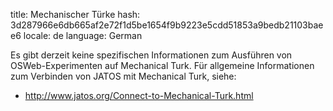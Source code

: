 title: Mechanischer Türke
hash: 3d287966e6db665af2e72f1d5be1654f9b9223e5cdd51853a9bedb21103baee6
locale: de
language: German

Es gibt derzeit keine spezifischen Informationen zum Ausführen von OSWeb-Experimenten auf Mechanical Turk. Für allgemeine Informationen zum Verbinden von JATOS mit Mechanical Turk, siehe:

- <http://www.jatos.org/Connect-to-Mechanical-Turk.html>